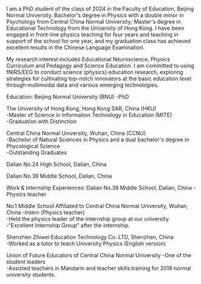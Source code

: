 I am a PhD student of the class of 2024 in the Faculty of Education, Beijing Normal University. Bachelor's degree in Physics with a double minor in Psychology from Central China Normal University; Master's degree in Educational Technology from the University of Hong Kong. I have been engaged in front-line physics teaching for four years and teaching in support of the school for one year, and my graduation class has achieved excellent results in the Chinese Language Examination.


My research interest includes Educational Neuroscience, Physics Curriculum and Pedagogy and Science Education. I am committed to using fNIRS/EEG to conduct science (physics) education research, exploring strategies for cultivating top-notch innovators at the basic education level through multimodal data and various emerging technologies.


Education: 
Beijing Normal University (BNU)
-PhD

The University of Hong Kong, Hong Kong SAR, China (HKU)               
-Master of Science in Information Technology in Education (MITE)       
-Graduation with Distinction

Central China Normal University, Wuhan, China (CCNU)                         
-Bachelor of Natural Sciences in Physics and a dual bachelor's degree in Phycological Science     
-Outstanding Graduates

Dalian No.24 High School, Dalian, China                                  

Dalian No.39 Middle School, Dalian, China 

Work & Internship Experiences:
Dalian No.39 Middle School, Dalian, China
-Physics teacher             

No.1 Middle School Affiliated to Central China Normal University, Wuhan, China
-Intern (Physics teacher)   
-Held the physics leader of the internship group at our university.
-“Excellent Internship Group” after the internship.

Shenzhen Zhiwei Education Technology Co. LTD, Shenzhen, China           
-Worked as a tutor to teach University Physics (English version)

Union of Future Educators of Central China Normal University
-One of the student leaders     
-Assisted teachers in Mandarin and teacher skills training for 2018 normal university students.
